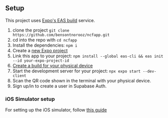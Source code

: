 ## Setup

This project uses [Expo's EAS build](https://docs.expo.dev/build/introduction/) service.

1. clone the project `git clone https://github.com/bensontnorooz/ncfapp.git`
1. cd into the repo with `cd ncfapp`
1. Install the dependencies: `npm i`
1. Create a [new Expo project](https://expo.dev/accounts/_/projects)
1. Link this app to your project: `npm install --global eas-cli && eas init --id your-expo-project-id`
1. [Create a build for your physical device](https://docs.expo.dev/develop/development-builds/create-a-build/#create-a-build-for-the-device)
1. Start the development server for your project: `npx expo start --dev-client`
1. Scan the QR code shown in the terminal with your physical device.
1. Sign up/in to create a user in Supabase Auth.

### iOS Simulator setup

For setting up the iOS simulator, follow [this guide](https://docs.expo.dev/workflow/ios-simulator/)